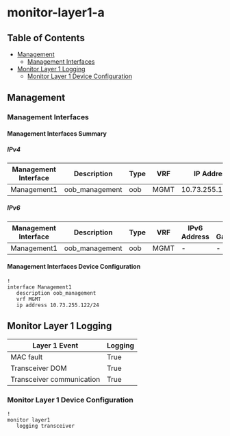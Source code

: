 # monitor-layer1-a

## Table of Contents

- [Management](#management)
  - [Management Interfaces](#management-interfaces)
- [Monitor Layer 1 Logging](#monitor-layer-1-logging)
  - [Monitor Layer 1 Device Configuration](#monitor-layer-1-device-configuration)

## Management

### Management Interfaces

#### Management Interfaces Summary

##### IPv4

| Management Interface | Description | Type | VRF | IP Address | Gateway |
| -------------------- | ----------- | ---- | --- | ---------- | ------- |
| Management1 | oob_management | oob | MGMT | 10.73.255.122/24 | 10.73.255.2 |

##### IPv6

| Management Interface | Description | Type | VRF | IPv6 Address | IPv6 Gateway |
| -------------------- | ----------- | ---- | --- | ------------ | ------------ |
| Management1 | oob_management | oob | MGMT | - | - |

#### Management Interfaces Device Configuration

```eos
!
interface Management1
   description oob_management
   vrf MGMT
   ip address 10.73.255.122/24
```

## Monitor Layer 1 Logging

| Layer 1 Event | Logging |
| ------------- | ------- |
| MAC fault | True |
| Transceiver DOM | True |
| Transceiver communication | True |

### Monitor Layer 1 Device Configuration

```eos
!
monitor layer1
   logging transceiver
```
